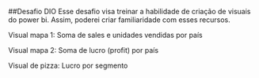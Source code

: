 ##Desafio DIO
Esse desafio visa treinar a habilidade de criação de visuais do power bi. Assim, poderei criar familiaridade com esses recursos.

Visual mapa 1: Soma de sales e unidades vendidas por país 

Visual mapa 2: Soma de lucro (profit) por país 

Visual de pizza: Lucro por segmento 

 
